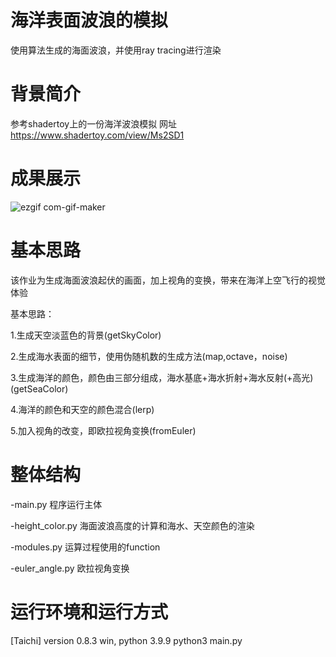 # 海洋表面波浪的模拟
使用算法生成的海面波浪，并使用ray tracing进行渲染
# 背景简介
参考shadertoy上的一份海洋波浪模拟
网址 https://www.shadertoy.com/view/Ms2SD1

# 成果展示
![ezgif com-gif-maker](https://user-images.githubusercontent.com/91379790/148377586-5947b384-c5f9-4f61-b2ba-cfb799292d18.gif)

# 基本思路
该作业为生成海面波浪起伏的画面，加上视角的变换，带来在海洋上空飞行的视觉体验

基本思路：

1.生成天空淡蓝色的背景(getSkyColor)

2.生成海水表面的细节，使用伪随机数的生成方法(map,octave，noise)

3.生成海洋的颜色，颜色由三部分组成，海水基底+海水折射+海水反射(+高光)(getSeaColor)

4.海洋的颜色和天空的颜色混合(lerp)

5.加入视角的改变，即欧拉视角变换(fromEuler)


# 整体结构

-main.py 程序运行主体

-height_color.py 海面波浪高度的计算和海水、天空颜色的渲染

-modules.py 运算过程使用的function

-euler_angle.py 欧拉视角变换

# 运行环境和运行方式
[Taichi] version 0.8.3
win, python 3.9.9
python3 main.py
